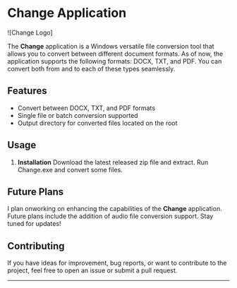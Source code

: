 # Change Application

![Change Logo]

The **Change** application is a Windows versatile file conversion tool that allows you to convert between different document formats. As of now, the application supports the following formats: DOCX, TXT, and PDF. You can convert both from and to each of these types seamlessly.

## Features

- Convert between DOCX, TXT, and PDF formats
- Single file or batch conversion supported
- Output directory for converted files located on the root

## Usage

1. **Installation**
  Download the latest released zip file and extract. Run Change.exe and convert some files.

## Future Plans

I plan onworking on enhancing the capabilities of the **Change** application. Future plans include the addition of audio file conversion support. Stay tuned for updates!

## Contributing

If you have ideas for improvement, bug reports, or want to contribute to the project, feel free to open an issue or submit a pull request.


---

